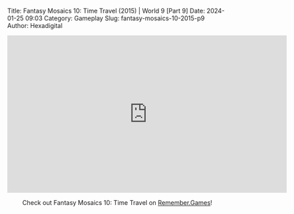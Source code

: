 Title: Fantasy Mosaics 10: Time Travel (2015) | World 9 [Part 9]
Date: 2024-01-25 09:03
Category: Gameplay
Slug: fantasy-mosaics-10-2015-p9
Author: Hexadigital

<center><iframe src="https://www.youtube.com/embed/xB_PglrG8UI?feature=oembed" allow="accelerometer; autoplay; encrypted-media; gyroscope; picture-in-picture" width="640" height="360" frameborder="0"></iframe>

Check out Fantasy Mosaics 10: Time Travel on [Remember.Games](https://remember.games/game/8060/fantasy-mosaics-10-time-travel/)!</center>